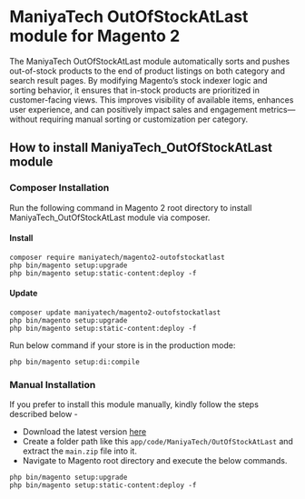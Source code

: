 # ManiyaTech OutOfStockAtLast module for Magento 2

The ManiyaTech OutOfStockAtLast module automatically sorts and pushes out-of-stock products to the end of product listings on both category and search result pages. By modifying Magento’s stock indexer logic and sorting behavior, it ensures that in-stock products are prioritized in customer-facing views. This improves visibility of available items, enhances user experience, and can positively impact sales and engagement metrics—without requiring manual sorting or customization per category.

## How to install ManiyaTech_OutOfStockAtLast module

### Composer Installation

Run the following command in Magento 2 root directory to install ManiyaTech_OutOfStockAtLast module via composer.

#### Install

```
composer require maniyatech/magento2-outofstockatlast
php bin/magento setup:upgrade
php bin/magento setup:static-content:deploy -f
```

#### Update

```
composer update maniyatech/magento2-outofstockatlast
php bin/magento setup:upgrade
php bin/magento setup:static-content:deploy -f
```

Run below command if your store is in the production mode:

```
php bin/magento setup:di:compile
```

### Manual Installation

If you prefer to install this module manually, kindly follow the steps described below - 

- Download the latest version [here](https://github.com/maniyatech/magento2-outofstockatlast/archive/refs/heads/main.zip) 
- Create a folder path like this `app/code/ManiyaTech/OutOfStockAtLast` and extract the `main.zip` file into it.
- Navigate to Magento root directory and execute the below commands.

```
php bin/magento setup:upgrade
php bin/magento setup:static-content:deploy -f
```
